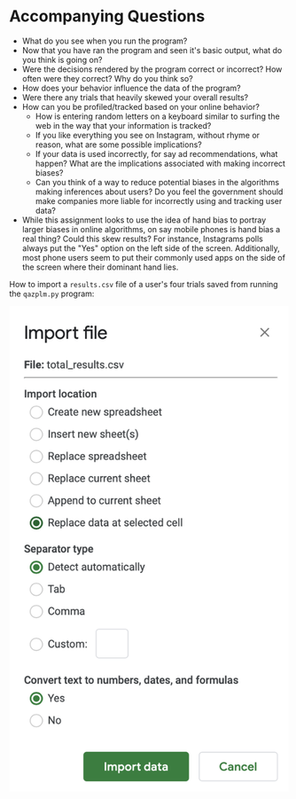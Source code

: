 # Accompanying Questions

- What do you see when you run the program?
- Now that you have ran the program and seen it's basic output, what do you think is going on?
- Were the decisions rendered by the program correct or incorrect? How often were they correct? Why do you think so?
- How does your behavior influence the data of the program?
- Were there any trials that heavily skewed your overall results?
- How can you be profiled/tracked based on your online behavior?
  - How is entering random letters on a keyboard similar to surfing the web in the way that your information is tracked?
  - If you like everything you see on Instagram, without rhyme or reason, what are some possible implications?
  - If your data is used incorrectly, for say ad recommendations, what happen? What are the implications associated with making  incorrect biases?
  - Can you think of a way to reduce potential biases in the algorithms making inferences about users? Do you feel the government should make companies more liable for incorrectly using and tracking user data?
- While this assignment looks to use the idea of hand bias to portray larger biases in online algorithms, on say mobile phones is hand bias a real thing? Could this skew results? For instance, Instagrams polls always put the "Yes" option on the left side of the screen. Additionally, most phone users seem to put their commonly used apps on the side of the screen where their dominant hand lies.


How to import a `results.csv` file of a user's four trials saved from running the `qazplm.py` program:

![Import CSV to Sheets](csv.png)
